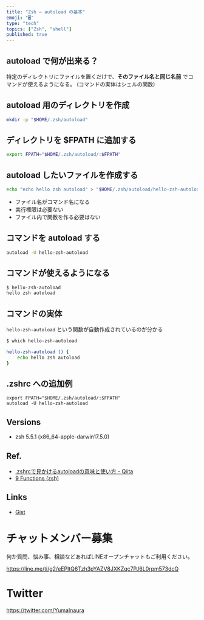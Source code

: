 ```yaml
---
title: "Zsh — autoload の基本"
emoji: "🖥"
type: "tech"
topics: ["Zsh", "shell"]
published: true
---
```


## autoload で何が出来る？

特定のディレクトリにファイルを置くだけで、**そのファイル名と同じ名前** でコマンドが使えるようになる。
(コマンドの実体はシェルの関数)

## autoload 用のディレクトリを作成

```sh
mkdir -p "$HOME/.zsh/autoload"
```


## ディレクトリを $FPATH に追加する

```sh
export FPATH="$HOME/.zsh/autoload/:$FPATH"
```

## autoload したいファイルを作成する


```sh
echo "echo hello zsh autoload" > "$HOME/.zsh/autoload/hello-zsh-autoload"
```

- ファイル名がコマンド名になる
- 実行権限は必要ない
- ファイル内で関数を作る必要はない

## コマンドを autoload する

```sh
autoload -U hello-zsh-autoload
```

## コマンドが使えるようになる

```sh
$ hello-zsh-autoload
hello zsh autoload
```

## コマンドの実体

 `hello-zsh-autoload` という関数が自動作成されているのが分かる

```sh
$ which hello-zsh-autoload

hello-zsh-autoload () {
	echo hello zsh autoload
}
```

## .zshrc への追加例

```
export FPATH="$HOME/.zsh/autoload/:$FPATH"
autoload -U hello-zsh-autoload
```


## Versions

- zsh 5.5.1 (x86_64-apple-darwin17.5.0)


## Ref.

- [.zshrcで見かけるautoloadの意味と使い方 - Qiita](https://qiita.com/yuku_t/items/77c23390e52168a2754a)
- [9 Functions (zsh)](http://zsh.sourceforge.net/Doc/Release/Functions.html#Functions)

## Links

- [Gist](https://gist.github.com/YumaInaura/20ef6619ed66fa76f7649166bcf3d16e)








<!-- Update From Qiita API -->

# チャットメンバー募集


何か質問、悩み事、相談などあればLINEオープンチャットもご利用ください。

https://line.me/ti/g2/eEPltQ6Tzh3pYAZV8JXKZqc7PJ6L0rpm573dcQ





# Twitter


https://twitter.com/YumaInaura


<!-- Update From Qiita API -->


